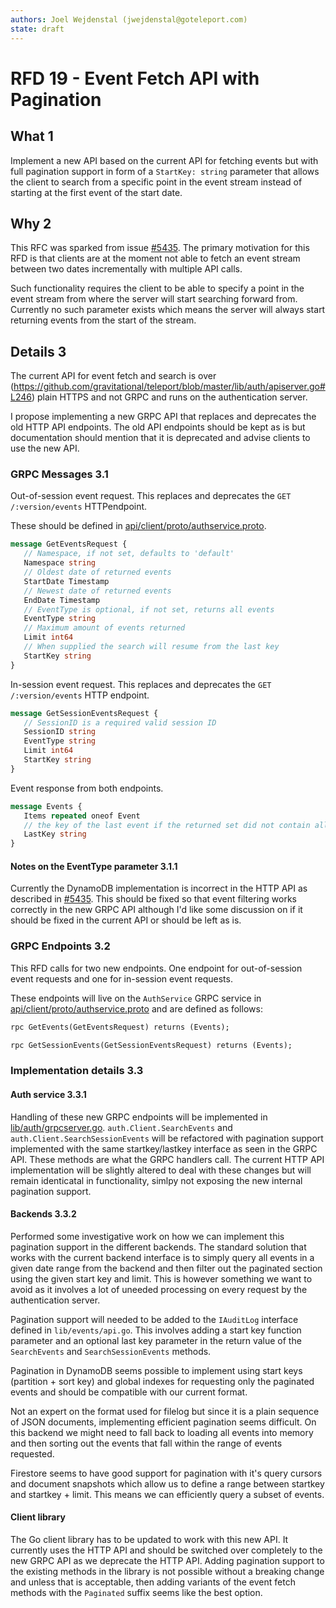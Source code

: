 ```yaml
---
authors: Joel Wejdenstal (jwejdenstal@goteleport.com)
state: draft
---
```


# RFD 19 - Event Fetch API with Pagination

## What 1

Implement a new API based on the current API for fetching events
but with full pagination support in form of a `StartKey: string` parameter that allows the client to search from a specific point in the event stream instead of starting at the first event of the start date.

## Why 2

This RFC was sparked from issue [#5435](https://github.com/gravitational/teleport/issues/5435).
The primary motivation for this RFD is that clients are at the moment not able to fetch an event stream between two dates incrementally with multiple API calls.

Such functionality requires the client to be able to specify a point in the event stream from where the server will start searching forward from. Currently no such parameter exists which means the server will always start returning events from the start of the stream.

## Details 3

The current API for event fetch and search is over (https://github.com/gravitational/teleport/blob/master/lib/auth/apiserver.go#L246) plain HTTPS and not GRPC and runs on the authentication server.

I propose implementing a new GRPC API that replaces and deprecates the old HTTP API endpoints. The old API endpoints should be kept as is but documentation should mention that it is deprecated and advise clients to use the new API.

### GRPC Messages 3.1

Out-of-session event request.
This replaces and deprecates the `GET /:version/events` HTTPendpoint.

These should be defined in [api/client/proto/authservice.proto](https://github.com/gravitational/teleport/blob/master/api/client/proto/authservice.proto).

```protobuf
message GetEventsRequest {
   // Namespace, if not set, defaults to 'default'
   Namespace string
   // Oldest date of returned events
   StartDate Timestamp
   // Newest date of returned events
   EndDate Timestamp
   // EventType is optional, if not set, returns all events
   EventType string
   // Maximum amount of events returned
   Limit int64
   // When supplied the search will resume from the last key
   StartKey string
}
```

In-session event request.
This replaces and deprecates the `GET /:version/events` HTTP endpoint.

```protobuf
message GetSessionEventsRequest {
   // SessionID is a required valid session ID
   SessionID string
   EventType string
   Limit int64
   StartKey string
}
```

Event response from both endpoints.

```protobuf
message Events { 
   Items repeated oneof Event
   // the key of the last event if the returned set did not contain all events found i.e limit < actual amount. this is the key clients can supply in another API request to continue fetching events from the previous last position
   LastKey string
}
```

#### Notes on the EventType parameter 3.1.1

Currently the DynamoDB implementation is incorrect in the HTTP API as described in [#5435](https://github.com/gravitational/teleport/issues/5435). This should be fixed so that event filtering works correctly in the new GRPC API although I'd like some discussion on if it should be fixed in the current API or should be left as is.

### GRPC Endpoints 3.2

This RFD calls for two new endpoints. One endpoint for out-of-session event requests and one for in-session event requests.

These endpoints will live on the `AuthService` GRPC service in [api/client/proto/authservice.proto](https://github.com/gravitational/teleport/blob/master/api/client/proto/authservice.proto) and are defined as follows:

```proto
rpc GetEvents(GetEventsRequest) returns (Events);
```

```proto
rpc GetSessionEvents(GetSessionEventsRequest) returns (Events);
```

### Implementation details 3.3

#### Auth service 3.3.1

Handling of these new GRPC endpoints will be implemented in [lib/auth/grpcserver.go](https://github.com/gravitational/teleport/blob/master/lib/auth/grpcserver.go). `auth.Client.SearchEvents` and `auth.Client.SearchSessionEvents` will be refactored with pagination support implemented with the same startkey/lastkey interface as seen in the GRPC API. These methods are what the GRPC handlers call. The current HTTP API implementation will be slightly altered to deal with these changes but will remain identicatal in functionality, simlpy not exposing the new internal pagination support.

#### Backends 3.3.2

Performed some investigative work on how we can implement this pagination support in the different backends. The standard solution that works with the current backend interface is to simply query all events in a given date range from the backend and then filter out the paginated section using the given start key and limit. This is however something we want to avoid as it involves a lot of uneeded processing on every request by the authentication server.

Pagination support will needed to be added to the `IAuditLog` interface defined in `lib/events/api.go`. This involves adding a start key function parameter and an optional last key parameter in the return value of the `SearchEvents` and `SearchSessionEvents` methods.

Pagination in DynamoDB seems possible to implement using start keys (partition + sort key) and global indexes for requesting only the paginated events and should be compatible with our current format.

Not an expert on the format used for filelog but since it is a plain sequence of JSON documents, implementing efficient pagination seems difficult. On this backend we might need to fall back to loading all events into memory and then sorting out the events that fall within the range of events requested.

Firestore seems to have good support for pagination with it's query cursors and document snapshots which allow us to define a range between startkey and startkey + limit. This means we can efficiently query a subset of events.

#### Client library

The Go client library has to be updated to work with this new API. It currently uses the HTTP API
and should be switched over completely to the new GRPC API as we deprecate the HTTP API. Adding pagination support to the existing methods in the library is not possible without a breaking change and unless that is acceptable, then adding variants of the event fetch methods with the `Paginated` suffix seems like the best option.